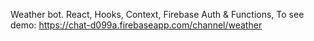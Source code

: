 Weather bot.
React, Hooks, Context, Firebase Auth & Functions,
To see demo: https://chat-d099a.firebaseapp.com/channel/weather

